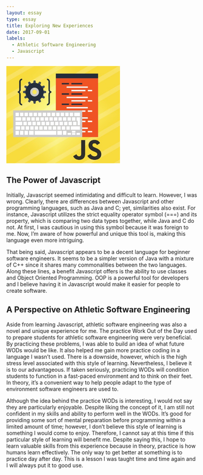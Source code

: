 ```yaml
---
layout: essay
type: essay
title: Exploring New Experiences
date: 2017-09-01
labels:
  - Athletic Software Engineering
  - Javascript
---
```


<img class="ui medium left floated circular image" width="300" src="../images/javascript.png">

## The Power of Javascript

Initially, Javascript seemed intimidating and difficult to learn. However, I was wrong. 
Clearly, there are differences between Javascript and other programming languages, such 
as Java and C; yet, similarities also exist. For instance, Javascript utilizes the strict
equality operator symbol (===) and its property, which is comparing two data types 
together, while Java and C do not. At first, I was cautious in using this symbol because 
it was foreign to me. Now, I’m aware of how powerful and unique this tool is, making this
language even more intriguing. 

That being said, Javascript appears to be a decent language for beginner software engineers.
It seems to be a simpler version of Java with a mixture of C++ since it shares many 
commonalities between the two languages. Along these lines, a benefit Javascript offers 
is the ability to use classes and Object Oriented Programming. OOP is a powerful tool 
for developers and I believe having it in Javascript would make it easier for people to 
create software.  

## A Perspective on Athletic Software Engineering 

Aside from learning Javascript, athletic software engineering was also a novel and unique 
experience for me. The practice Work Out of the Day used to prepare students for athletic 
software engineering were very beneficial. By practicing these problems, I was able to 
build an idea of what future WODs would be like. It also helped me gain more practice 
coding in a language I wasn’t used. There is a downside, however, which is the high stress 
level associated with this style of learning. Nevertheless, I believe it is to our 
advantageous. If taken seriously, practicing WODs will condition students to function 
in a fast-paced environment and to think on their feet. In theory, it’s a convenient 
way to help people adapt to the type of environment software engineers are used to.  

Although the idea behind the practice WODs is interesting, I would not say they are 
particularly enjoyable. Despite liking the concept of it, I am still not confident 
in my skills and ability to perform well in the WODs. It’s good for providing some 
sort of mental preparation before programming within a limited amount of time; 
however, I don’t believe this style of learning is something I would come to enjoy. 
Therefore, I cannot say at this time if this particular style of learning will benefit
me. Despite saying this, I hope to learn valuable skills from this experience because 
in theory, practice is how humans learn effectively. The only way to get better at 
something is to practice day after day. This is a lesson I was taught time and 
time again and I will always put it to good use.    

